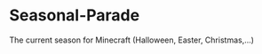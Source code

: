 Seasonal-Parade
===============

The current season for Minecraft (Halloween, Easter, Christmas,...)